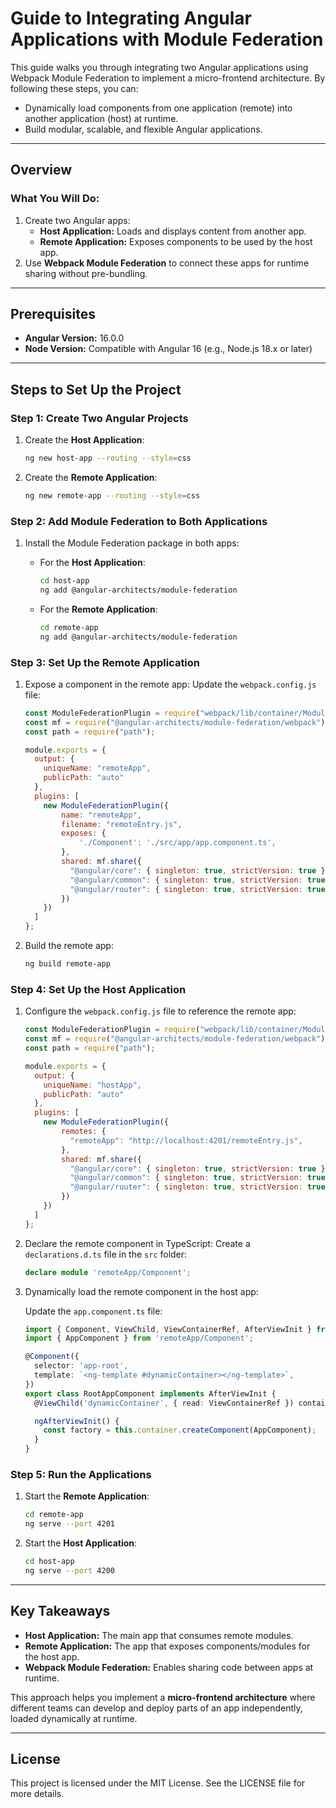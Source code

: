 # Guide to Integrating Angular Applications with Module Federation

This guide walks you through integrating two Angular applications using Webpack Module Federation to implement a micro-frontend architecture. By following these steps, you can:

- Dynamically load components from one application (remote) into another application (host) at runtime.
- Build modular, scalable, and flexible Angular applications.

---

## Overview

### What You Will Do:
1. Create two Angular apps:
   - **Host Application:** Loads and displays content from another app.
   - **Remote Application:** Exposes components to be used by the host app.
2. Use **Webpack Module Federation** to connect these apps for runtime sharing without pre-bundling.

---

## Prerequisites

- **Angular Version:** 16.0.0
- **Node Version:** Compatible with Angular 16 (e.g., Node.js 18.x or later)

---

## Steps to Set Up the Project

### Step 1: Create Two Angular Projects

1. Create the **Host Application**:

   ```bash
   ng new host-app --routing --style=css
   ```

2. Create the **Remote Application**:

   ```bash
   ng new remote-app --routing --style=css
   ```

### Step 2: Add Module Federation to Both Applications

1. Install the Module Federation package in both apps:

   - For the **Host Application**:
     ```bash
     cd host-app
     ng add @angular-architects/module-federation
     ```

   - For the **Remote Application**:
     ```bash
     cd remote-app
     ng add @angular-architects/module-federation
     ```

### Step 3: Set Up the Remote Application

1. Expose a component in the remote app:
   Update the `webpack.config.js` file:

   ```javascript
   const ModuleFederationPlugin = require("webpack/lib/container/ModuleFederationPlugin");
   const mf = require("@angular-architects/module-federation/webpack");
   const path = require("path");

   module.exports = {
     output: {
       uniqueName: "remoteApp",
       publicPath: "auto"
     },
     plugins: [
       new ModuleFederationPlugin({
           name: "remoteApp",
           filename: "remoteEntry.js",
           exposes: {
               './Component': './src/app/app.component.ts',
           },
           shared: mf.share({
             "@angular/core": { singleton: true, strictVersion: true },
             "@angular/common": { singleton: true, strictVersion: true },
             "@angular/router": { singleton: true, strictVersion: true },
           })
       })
     ]
   };
   ```

2. Build the remote app:

   ```bash
   ng build remote-app
   ```

### Step 4: Set Up the Host Application

1. Configure the `webpack.config.js` file to reference the remote app:

   ```javascript
   const ModuleFederationPlugin = require("webpack/lib/container/ModuleFederationPlugin");
   const mf = require("@angular-architects/module-federation/webpack");
   const path = require("path");

   module.exports = {
     output: {
       uniqueName: "hostApp",
       publicPath: "auto"
     },
     plugins: [
       new ModuleFederationPlugin({
           remotes: {
             "remoteApp": "http://localhost:4201/remoteEntry.js",
           },
           shared: mf.share({
             "@angular/core": { singleton: true, strictVersion: true },
             "@angular/common": { singleton: true, strictVersion: true },
             "@angular/router": { singleton: true, strictVersion: true },
           })
       })
     ]
   };
   ```

2. Declare the remote component in TypeScript:
   Create a `declarations.d.ts` file in the `src` folder:

   ```typescript
   declare module 'remoteApp/Component';
   ```

3. Dynamically load the remote component in the host app:

   Update the `app.component.ts` file:

   ```typescript
   import { Component, ViewChild, ViewContainerRef, AfterViewInit } from '@angular/core';
   import { AppComponent } from 'remoteApp/Component';

   @Component({
     selector: 'app-root',
     template: `<ng-template #dynamicContainer></ng-template>`,
   })
   export class RootAppComponent implements AfterViewInit {
     @ViewChild('dynamicContainer', { read: ViewContainerRef }) container!: ViewContainerRef;

     ngAfterViewInit() {
       const factory = this.container.createComponent(AppComponent);
     }
   }
   ```

### Step 5: Run the Applications

1. Start the **Remote Application**:

   ```bash
   cd remote-app
   ng serve --port 4201
   ```

2. Start the **Host Application**:

   ```bash
   cd host-app
   ng serve --port 4200
   ```

---

## Key Takeaways

- **Host Application:** The main app that consumes remote modules.
- **Remote Application:** The app that exposes components/modules for the host app.
- **Webpack Module Federation:** Enables sharing code between apps at runtime.

This approach helps you implement a **micro-frontend architecture** where different teams can develop and deploy parts of an app independently, loaded dynamically at runtime.

---

## License

This project is licensed under the MIT License. See the LICENSE file for more details.
